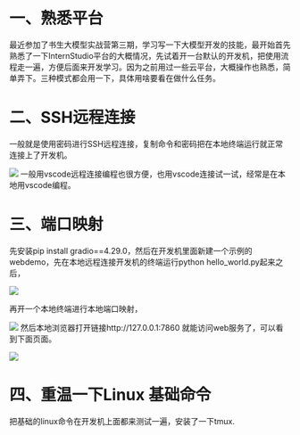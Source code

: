# 一、熟悉平台
最近参加了书生大模型实战营第三期，学习写一下大模型开发的技能，最开始首先熟悉了一下InternStudio平台的大概情况，先试着开一台默认的开发机，把使用流程走一遍，方便后面来开发学习。因为之前用过一些云平台，大概操作也熟悉，简单弄下。三种模式都会用一下，具体用啥要看在做什么任务。
# 二、SSH远程连接
一般就是使用密码进行SSH远程连接，复制命令和密码把在本地终端运行就正常连接上了开发机。

![](https://files.mdnice.com/user/64304/7e0db76c-3513-41e2-aa48-4b0b04e475e6.png)
一般用vscode远程连接编程也很方便，也用vscode连接试一试，经常是在本地用vscode编程。
# 三、端口映射
先安装pip install gradio==4.29.0，然后在开发机里面新建一个示例的webdemo，先在本地远程连接开发机的终端运行python hello_world.py起来之后，

![](https://files.mdnice.com/user/64304/6ee2932a-734f-481f-acd1-f8d5c67fa989.png)

再开一个本地终端进行本地端口映射，

![](https://files.mdnice.com/user/64304/4ad23da7-3ad4-4d78-84e3-95d4565d6e03.png)
然后本地浏览器打开链接http://127.0.0.1:7860 就能访问web服务了，可以看到下面页面。

![](https://files.mdnice.com/user/64304/7b11d1c3-5187-4fd9-8c93-47507f21e839.png)
# 四、重温一下Linux 基础命令
把基础的linux命令在开发机上面都来测试一遍，安装了一下tmux.




